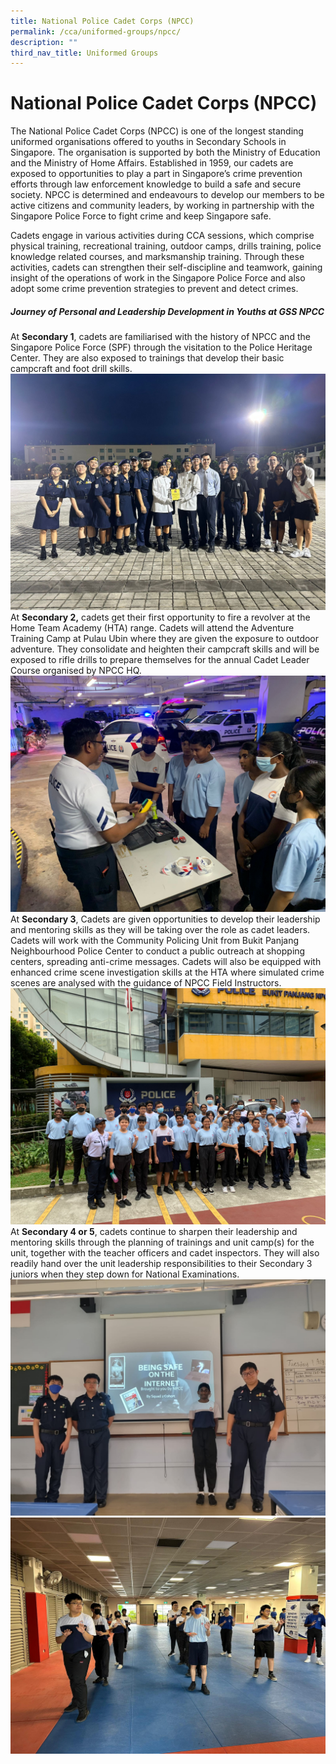 ```yaml
---
title: National Police Cadet Corps (NPCC)
permalink: /cca/uniformed-groups/npcc/
description: ""
third_nav_title: Uniformed Groups
---
```

# **National Police Cadet Corps (NPCC)**

The National Police Cadet Corps (NPCC) is one of the longest standing uniformed organisations offered to youths in Secondary Schools in Singapore. The organisation is supported by both the Ministry of Education and the Ministry of Home Affairs. Established in 1959, our cadets are exposed to opportunities to play a part in Singapore’s crime prevention efforts through law enforcement knowledge to build a safe and secure society. NPCC is determined and endeavours to develop our members to be active citizens and community leaders, by working in partnership with the Singapore Police Force to fight crime and keep Singapore safe.

Cadets engage in various activities during CCA sessions, which comprise physical training, recreational training, outdoor camps, drills training, police knowledge related courses, and marksmanship training. Through these activities, cadets can strengthen their self-discipline and teamwork, gaining insight of the operations of work in the Singapore Police Force and also adopt some crime prevention strategies to prevent and detect crimes.

##### Journey of Personal and Leadership Development in Youths at GSS NPCC 
At **Secondary 1**,  cadets are familiarised with the history of NPCC and the Singapore Police Force (SPF) through the visitation to the Police Heritage Center. They are also exposed to trainings that develop their basic campcraft and foot drill skills.
![](/images/NPCC2023/npcc_1.jpeg)\
At **Secondary 2,** cadets get their first opportunity to fire a revolver at the Home Team Academy (HTA) range. Cadets will attend the Adventure Training Camp at Pulau Ubin where they are given the exposure to outdoor adventure. They consolidate and heighten their campcraft skills and will be exposed to rifle drills to prepare themselves for the annual Cadet Leader Course organised by NPCC HQ.
![](/images/NPCC2023/npcc_2.jpeg)\
At **Secondary 3**, Cadets are given opportunities to develop their leadership and mentoring skills as they will be taking over the role as cadet leaders. Cadets will work with the Community Policing Unit from Bukit Panjang Neighbourhood Police Center to conduct a public outreach at shopping centers, spreading anti-crime messages. Cadets will also be equipped with enhanced crime scene investigation skills at the HTA where simulated crime scenes are analysed with the guidance of NPCC Field Instructors.  ![](/images/NPCC2023/npcc_3.jpeg)\
At **Secondary 4 or 5**, cadets continue to sharpen their leadership and mentoring skills through the planning of trainings and unit camp(s) for the unit, together with the teacher officers and cadet inspectors. They will also readily hand over the unit leadership responsibilities to their Secondary 3 juniors when they step down for National Examinations.
![](/images/NPCC2023/npcc_4.jpeg)<br>
![](/images/NPCC2023/npcc_5.jpeg)